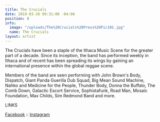 ```yaml
---
title: The Crucials
date: 2019-03-26 09:31:00 -04:00
position: 8
info:
  image: "/uploads/The%20Crucials%20Press%20Pic101.jpg"
  name: The Crucials
layout: artist
---
```


The Crucials have been a staple of the Ithaca Music Scene for the greater part of a decade. Since its inception, the band has performed weekly in Ithaca and of recent has been spreading its wings by gaining an international presence within the global reggae scene. 

Members of the band are seen performing with John Brown's Body, Dispatch, Giant Panda Guerilla Dub Squad, Big Mean Sound Machine, Nahko and Medicine for the People, Thunder Body, Donna the Buffalo, The Comb Down, Galactic Escort Service, Sophistafunk, Road Man, Mosaic Foundation, Max Childs, Sim Redmond Band and more.


LINKS

[Facebook](https://www.facebook.com/crucialsreggae/) :: 
[Instagram](https://www.instagram.com/th3crucials) 
